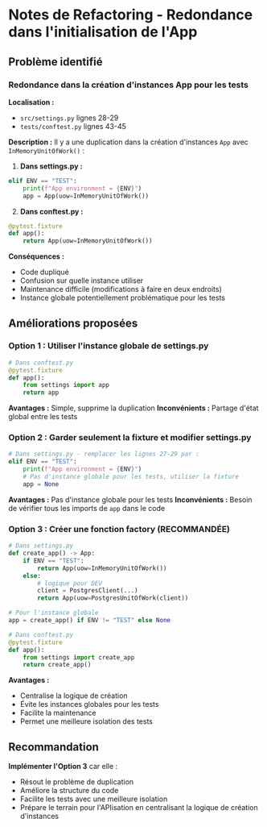 # Notes de Refactoring - Redondance dans l'initialisation de l'App

## Problème identifié

### Redondance dans la création d'instances App pour les tests

**Localisation :**
- `src/settings.py` lignes 28-29
- `tests/conftest.py` lignes 43-45

**Description :**
Il y a une duplication dans la création d'instances `App` avec `InMemoryUnitOfWork()` :

1. **Dans settings.py :**
```python
elif ENV == "TEST":
    print(f"App environment = {ENV}")
    app = App(uow=InMemoryUnitOfWork())
```

2. **Dans conftest.py :**
```python
@pytest.fixture
def app():
    return App(uow=InMemoryUnitOfWork())
```

**Conséquences :**
- Code dupliqué
- Confusion sur quelle instance utiliser
- Maintenance difficile (modifications à faire en deux endroits)
- Instance globale potentiellement problématique pour les tests

## Améliorations proposées

### Option 1 : Utiliser l'instance globale de settings.py
```python
# Dans conftest.py
@pytest.fixture
def app():
    from settings import app
    return app
```

**Avantages :** Simple, supprime la duplication
**Inconvénients :** Partage d'état global entre les tests

### Option 2 : Garder seulement la fixture et modifier settings.py
```python
# Dans settings.py - remplacer les lignes 27-29 par :
elif ENV == "TEST":
    print(f"App environment = {ENV}")
    # Pas d'instance globale pour les tests, utiliser la fixture
    app = None
```

**Avantages :** Pas d'instance globale pour les tests
**Inconvénients :** Besoin de vérifier tous les imports de `app` dans le code

### Option 3 : Créer une fonction factory (RECOMMANDÉE)
```python
# Dans settings.py
def create_app() -> App:
    if ENV == "TEST":
        return App(uow=InMemoryUnitOfWork())
    else:
        # logique pour DEV
        client = PostgresClient(...)
        return App(uow=PostgresUnitOfWork(client))

# Pour l'instance globale
app = create_app() if ENV != "TEST" else None

# Dans conftest.py
@pytest.fixture
def app():
    from settings import create_app
    return create_app()
```

**Avantages :**
- Centralise la logique de création
- Évite les instances globales pour les tests
- Facilite la maintenance
- Permet une meilleure isolation des tests

## Recommandation

**Implémenter l'Option 3** car elle :
- Résout le problème de duplication
- Améliore la structure du code
- Facilite les tests avec une meilleure isolation
- Prépare le terrain pour l'APIisation en centralisant la logique de création d'instances 